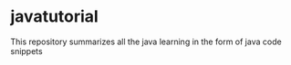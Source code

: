javatutorial
============

This repository summarizes all the java learning in the form of java code snippets